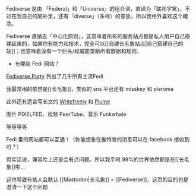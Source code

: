 ---
---

Fediverse 是由 「Federal」和「Universe」的组合词，直译为「联邦宇宙」，不过在我自己的脑补里，还有「diverse」（多样）的意思，所以我格外喜欢这个概念。

Fediverse 遵循去「中心化原则」，这意味着所有的服务站点都是私人用户自己搭建起来的，如果你有能力和技术，完全可以[[自建长毛象站点|自己搭建自己的站]]；也意味着没有一个巨头/权威能垄断所有数据和规则。



- 有哪些 Fedi 网站？

[Fediverse.Party](https://fediverse.party/) 列出了几乎所有主流Fedi

我最常用的依然是[[长毛象]]，类似的 sns 平台还有 misskey 和 pleroma

此外还有适合写长文的 [Writefreely](writefreely.org/instances) 和 [Plume](joinplu.me)

图片 PIXELFED、视频 PeerTube、音乐 Funkwhale

等等等等


Fedi 里的网站都可以互通！（你能想象在推特发的消息可以在 facebook 接收到吗？）

但实话说，兼容性上还是会有点问题。所以我平时 99%的世界依然都是在[[长毛象]]啦... 

这也导致有些人会默认 [[Mastodon|长毛象]] = [[Fediverse]]，这页的目的也是澄清一下这个问题